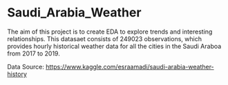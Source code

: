 # Saudi_Arabia_Weather

The aim of this project is to create EDA to explore trends and interesting relationships. This datasaet consists of 249023 observations, which provides hourly historical weather data for all the cities in the Saudi Araboa from 2017 to 2019.

Data Source: https://www.kaggle.com/esraamadi/saudi-arabia-weather-history
